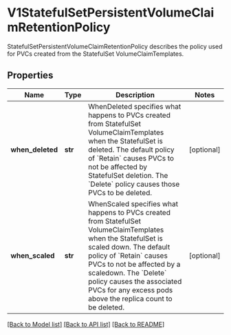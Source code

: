 # V1StatefulSetPersistentVolumeClaimRetentionPolicy

StatefulSetPersistentVolumeClaimRetentionPolicy describes the policy used for PVCs created from the StatefulSet VolumeClaimTemplates.

## Properties
Name | Type | Description | Notes
------------ | ------------- | ------------- | -------------
**when_deleted** | **str** | WhenDeleted specifies what happens to PVCs created from StatefulSet VolumeClaimTemplates when the StatefulSet is deleted. The default policy of &#x60;Retain&#x60; causes PVCs to not be affected by StatefulSet deletion. The &#x60;Delete&#x60; policy causes those PVCs to be deleted. | [optional] 
**when_scaled** | **str** | WhenScaled specifies what happens to PVCs created from StatefulSet VolumeClaimTemplates when the StatefulSet is scaled down. The default policy of &#x60;Retain&#x60; causes PVCs to not be affected by a scaledown. The &#x60;Delete&#x60; policy causes the associated PVCs for any excess pods above the replica count to be deleted. | [optional] 

[[Back to Model list]](../README.md#documentation-for-models) [[Back to API list]](../README.md#documentation-for-api-endpoints) [[Back to README]](../README.md)


